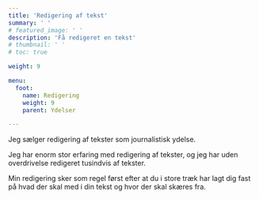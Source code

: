 ```yaml
---
title: 'Redigering af tekst'
summary: ' '
# featured_image: ' '
description: 'Få redigeret en tekst'
# thumbnail: ' '
# toc: true

weight: 9

menu:
  foot:
    name: Redigering
    weight: 9
    parent: Ydelser

---
```


Jeg sælger redigering af tekster som journalistisk ydelse.

Jeg har enorm stor erfaring med redigering af tekster, og jeg har uden overdrivelse redigeret tusindvis af tekster.

Min redigering sker som regel først efter at du i store træk har lagt dig  fast på hvad der skal med i din tekst og hvor der skal skæres fra.
